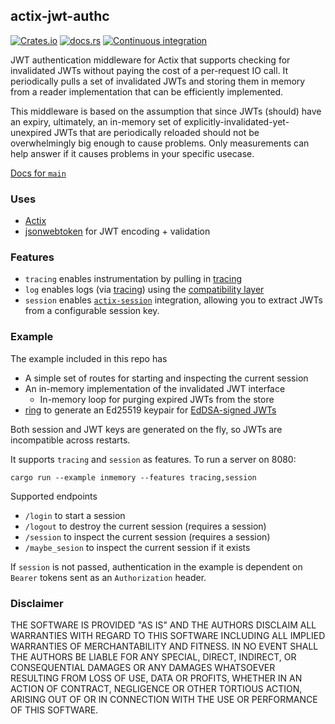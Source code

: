 ## actix-jwt-authc 
[![Crates.io](https://img.shields.io/crates/v/actix-jwt-authc.svg)](https://crates.io/crates/actix-jwt-authc)
[![docs.rs](https://img.shields.io/docsrs/actix-jwt-authc.svg?label=docs.rs)](https://docs.rs/actix-jwt-authc)
[![Continuous integration](https://github.com/lloydmeta/actix-jwt-authc/actions/workflows/ci.yaml/badge.svg)](https://github.com/lloydmeta/actix-jwt-authc/actions/workflows/ci.yaml)

JWT authentication middleware for Actix that supports checking for invalidated JWTs without paying the cost of a per-request
IO call. It periodically pulls a set of invalidated JWTs and storing them in memory from a reader implementation that 
can be efficiently implemented.

This middleware is based on the assumption that since JWTs (should) have an expiry, ultimately, an in-memory set of 
explicitly-invalidated-yet-unexpired JWTs that are periodically reloaded should not be overwhelmingly big enough to 
cause problems. Only measurements can help answer if it causes problems in your specific usecase.

[Docs for `main`](https://beachape.com/actix-jwt-authc/actix_jwt_authc)

### Uses
- [Actix](https://actix.rs)
- [jsonwebtoken](https://github.com/Keats/jsonwebtoken) for JWT encoding + validation

### Features

- `tracing` enables instrumentation by pulling in [tracing](https://github.com/tokio-rs/tracing)
- `log` enables logs (via [tracing](https://github.com/tokio-rs/tracing)) using the [compatibility layer](https://docs.rs/tracing-log/latest/tracing_log/#convert-tracing-events-to-logs)
- `session` enables [`actix-session`](https://crates.io/crates/actix-session) integration, allowing you to extract
  JWTs from a configurable session key.

### Example

The example included in this repo has

- A simple set of routes for starting and inspecting the current session
- An in-memory implementation of the invalidated JWT interface
  - In-memory loop for purging expired JWTs from the store
- [ring](https://github.com/briansmith/ring) to generate an Ed25519 keypair for [EdDSA-signed JWTs](https://www.scottbrady91.com/jose/jwts-which-signing-algorithm-should-i-use)

Both session and JWT keys are generated on the fly, so JWTs are incompatible across restarts.

It supports `tracing` and `session` as features. To run a server on 8080:

```shell
cargo run --example inmemory --features tracing,session
```

Supported endpoints

- `/login` to start a session
- `/logout` to destroy the current session (requires a session)
- `/session` to inspect the current session (requires a session)
- `/maybe_sesion` to inspect the current session if it exists

If `session` is not passed, authentication in the example is dependent on `Bearer` tokens sent as an `Authorization` header.

### Disclaimer

THE SOFTWARE IS PROVIDED "AS IS" AND THE AUTHORS DISCLAIM ALL WARRANTIES WITH REGARD TO THIS SOFTWARE INCLUDING ALL 
IMPLIED WARRANTIES OF MERCHANTABILITY AND FITNESS. IN NO EVENT SHALL THE AUTHORS BE LIABLE FOR ANY SPECIAL, DIRECT, 
INDIRECT, OR CONSEQUENTIAL DAMAGES OR ANY DAMAGES WHATSOEVER RESULTING FROM LOSS OF USE, DATA OR PROFITS, WHETHER IN AN 
ACTION OF CONTRACT, NEGLIGENCE OR OTHER TORTIOUS ACTION, ARISING OUT OF OR IN CONNECTION WITH THE USE OR PERFORMANCE OF 
THIS SOFTWARE.
